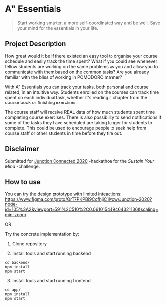 # A" Essentials

> Start working smarter, a more self-coordinated way and be well. Save your mind for the essentials in your life.

## Project Description

How great would it be if there existed an easy tool to organise your course schedule and easily track the time spent? What if you could see whenever fellow students are working on the same problems as you and allow you to communicate with them based on the common tasks? Are you already familiar with the bliss of working in POMODORO manner? 

With A" Essentials you can track your tasks, both personal and course related, in an intuitive way. Students enrolled on the courses can track time spent on each individual task, whether it's reading a chapter from the course book or finishing exercises.

The course staff will receive REAL data of how much students spent time completing course exercises. There is also possibility to send notifications if some of the tasks they have scheduled are taking longer for students to complete. This could be used to encourage people to seek help from course staff or other students in time before they tire out.

## Disclaimer

Submitted for [Junction Connected 2020](https://connected.hackjunction.com/) -hackathon for the *Sustain Your Mind* -challenge.

## How to use

You can try the design prototype with limited inteactions: https://www.figma.com/proto/QrT7PKPBi9CcfhjjC1lvcw/Junction-2020?node-id=105%3A2&viewport=591%2C510%2C0.061015449464321136&scaling=min-zoom

OR

Try the concrete implementation by:

1. Clone repository

2. Install tools and start running backend
```
cd backend/
npm install
npm start
```

3. Install tools and start running frontend
```
cd app/
npm install
npm start
```
